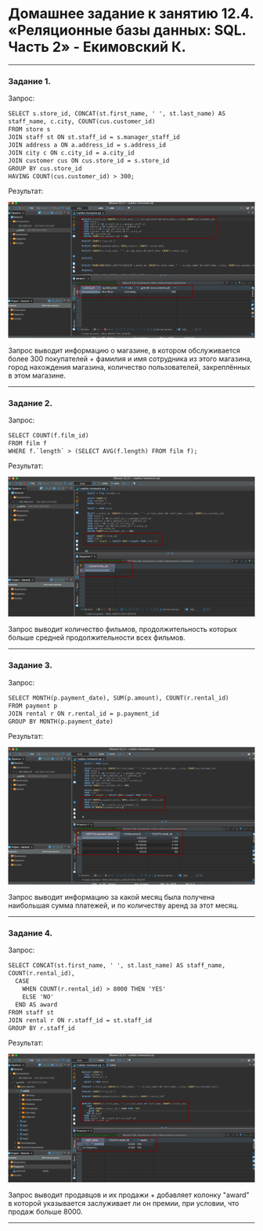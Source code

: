 # Домашнее задание к занятию 12.4. «Реляционные базы данных: SQL. Часть 2» - Екимовский К.

---

### Задание 1.

Запрос:
```
SELECT s.store_id, CONCAT(st.first_name, ' ', st.last_name) AS staff_name, c.city, COUNT(cus.customer_id) 
FROM store s
JOIN staff st ON st.staff_id = s.manager_staff_id 
JOIN address a ON a.address_id = s.address_id 
JOIN city c ON c.city_id = a.city_id
JOIN customer cus ON cus.store_id = s.store_id 
GROUP BY cus.store_id
HAVING COUNT(cus.customer_id) > 300;
```

Результат:

![alt text](https://github.com/konstantinekimovskii/sdb-11-homework/blob/main/12.4/img/1.png)

Запрос выводит информацию о магазине, в котором обслуживается более 300 покупателей + фамилия и имя сотрудника из этого магазина, город нахождения магазина, количество пользователей, закреплённых в этом магазине.

---

### Задание 2.

Запрос:
```
SELECT COUNT(f.film_id) 
FROM film f
WHERE f.`length` > (SELECT AVG(f.length) FROM film f);
```

Результат:

![alt text](https://github.com/konstantinekimovskii/sdb-11-homework/blob/main/12.4/img/2.png)

Запрос выводит количество фильмов, продолжительность которых больше средней продолжительности всех фильмов.

---

### Задание 3.

Запрос:
```
SELECT MONTH(p.payment_date), SUM(p.amount), COUNT(r.rental_id)
FROM payment p
JOIN rental r ON r.rental_id = p.payment_id 
GROUP BY MONTH(p.payment_date)
```

Результат:

![alt text](https://github.com/konstantinekimovskii/sdb-11-homework/blob/main/12.4/img/3.png)

Запрос выводит информацию за какой месяц была получена наибольшая сумма платежей, и по количеству аренд за этот месяц.


---

### Задание 4.

Запрос:
```
SELECT CONCAT(st.first_name, ' ', st.last_name) AS staff_name, COUNT(r.rental_id),
  CASE
    WHEN COUNT(r.rental_id) > 8000 THEN 'YES'
    ELSE 'NO'
  END AS award
FROM staff st
JOIN rental r ON r.staff_id = st.staff_id
GROUP BY r.staff_id
```

Результат:

![alt text](https://github.com/konstantinekimovskii/sdb-11-homework/blob/main/12.4/img/4.png)

Запрос выводит продавцов и их продажи + добавляет колонку "award" в которой указывается заслуживает ли он премии, при условии, что продаж больше 8000. 

----